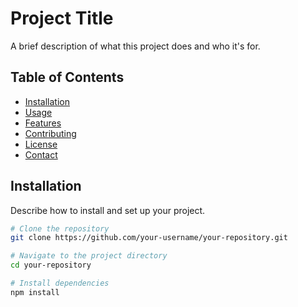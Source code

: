 # Project Title

A brief description of what this project does and who it's for.

## Table of Contents

- [Installation](#installation)
- [Usage](#usage)
- [Features](#features)
- [Contributing](#contributing)
- [License](#license)
- [Contact](#contact)

## Installation

Describe how to install and set up your project.

```bash
# Clone the repository
git clone https://github.com/your-username/your-repository.git

# Navigate to the project directory
cd your-repository

# Install dependencies
npm install
